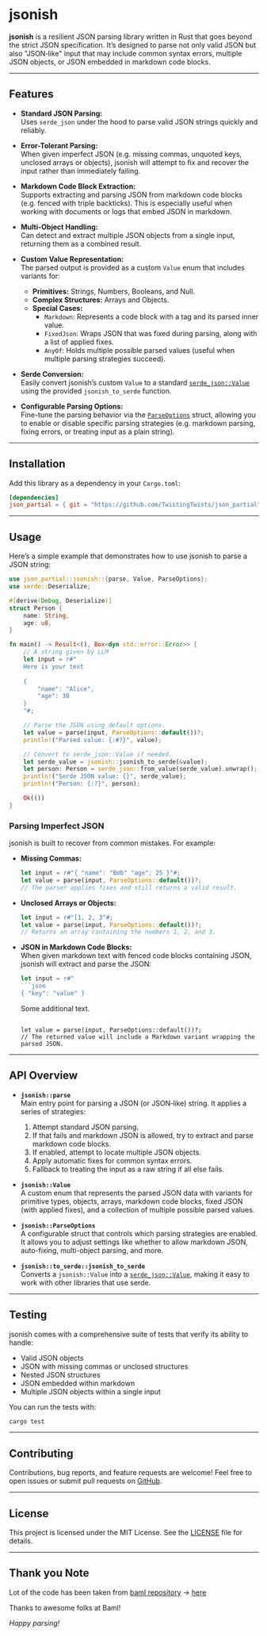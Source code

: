 # jsonish

**jsonish** is a resilient JSON parsing library written in Rust that goes beyond the strict JSON specification. It’s designed to parse not only valid JSON but also "JSON‐like" input that may include common syntax errors, multiple JSON objects, or JSON embedded in markdown code blocks.

---

## Features

- **Standard JSON Parsing:**  
  Uses `serde_json` under the hood to parse valid JSON strings quickly and reliably.

- **Error-Tolerant Parsing:**  
  When given imperfect JSON (e.g. missing commas, unquoted keys, unclosed arrays or objects), jsonish will attempt to fix and recover the input rather than immediately failing.

- **Markdown Code Block Extraction:**  
  Supports extracting and parsing JSON from markdown code blocks (e.g. fenced with triple backticks). This is especially useful when working with documents or logs that embed JSON in markdown.

- **Multi-Object Handling:**  
  Can detect and extract multiple JSON objects from a single input, returning them as a combined result.

- **Custom Value Representation:**  
  The parsed output is provided as a custom `Value` enum that includes variants for:
  - **Primitives:** Strings, Numbers, Booleans, and Null.
  - **Complex Structures:** Arrays and Objects.
  - **Special Cases:**  
    - `Markdown`: Represents a code block with a tag and its parsed inner value.
    - `FixedJson`: Wraps JSON that was fixed during parsing, along with a list of applied fixes.
    - `AnyOf`: Holds multiple possible parsed values (useful when multiple parsing strategies succeed).

- **Serde Conversion:**  
  Easily convert jsonish’s custom `Value` to a standard [`serde_json::Value`](https://docs.serde.rs/serde_json/) using the provided `jsonish_to_serde` function.

- **Configurable Parsing Options:**  
  Fine-tune the parsing behavior via the [`ParseOptions`](./jsonish/parser/mod.rs) struct, allowing you to enable or disable specific parsing strategies (e.g. markdown parsing, fixing errors, or treating input as a plain string).

---

## Installation

Add this library as a dependency in your `Cargo.toml`:

```toml
[dependencies]
json_partial = { git = "https://github.com/TwistingTwists/json_partial" }
```

---

## Usage

Here’s a simple example that demonstrates how to use jsonish to parse a JSON string:

```rust
use json_partial::jsonish::{parse, Value, ParseOptions};
use serde::Deserialize;

#[derive(Debug, Deserialize)]
struct Person {
    name: String,
    age: u8,
}

fn main() -> Result<(), Box<dyn std::error::Error>> {
    // A string given by LLM
    let input = r#"
    Here is your text 
    
    {
        "name": "Alice",
        "age": 30
    }
    "#;

    // Parse the JSON using default options.
    let value = parse(input, ParseOptions::default())?;
    println!("Parsed value: {:#?}", value);

    // Convert to serde_json::Value if needed.
    let serde_value = jsonish::jsonish_to_serde(&value);
    let person: Person = serde_json::from_value(serde_value).unwrap();
    println!("Serde JSON value: {}", serde_value);
    println!("Person: {:?}", person);

    Ok(())
}
```

### Parsing Imperfect JSON

jsonish is built to recover from common mistakes. For example:

- **Missing Commas:**  
  ```rust
  let input = r#"{ "name": "Bob" "age": 25 }"#;
  let value = parse(input, ParseOptions::default())?;
  // The parser applies fixes and still returns a valid result.
  ```

- **Unclosed Arrays or Objects:**  
  ```rust
  let input = r#"[1, 2, 3"#;
  let value = parse(input, ParseOptions::default())?;
  // Returns an array containing the numbers 1, 2, and 3.
  ```

- **JSON in Markdown Code Blocks:**  
  When given markdown text with fenced code blocks containing JSON, jsonish will extract and parse the JSON:

  ```rust
  let input = r#"
  ```json
  { "key": "value" }
  ```
  Some additional text.
  ```"#;

  let value = parse(input, ParseOptions::default())?;
  // The returned value will include a Markdown variant wrapping the parsed JSON.
  ```

---

## API Overview

- **`jsonish::parse`**  
  Main entry point for parsing a JSON (or JSON‐like) string. It applies a series of strategies:
  1. Attempt standard JSON parsing.
  2. If that fails and markdown JSON is allowed, try to extract and parse markdown code blocks.
  3. If enabled, attempt to locate multiple JSON objects.
  4. Apply automatic fixes for common syntax errors.
  5. Fallback to treating the input as a raw string if all else fails.

- **`jsonish::Value`**  
  A custom enum that represents the parsed JSON data with variants for primitive types, objects, arrays, markdown code blocks, fixed JSON (with applied fixes), and a collection of multiple possible parsed values.

- **`jsonish::ParseOptions`**  
  A configurable struct that controls which parsing strategies are enabled. It allows you to adjust settings like whether to allow markdown JSON, auto-fixing, multi-object parsing, and more.

- **`jsonish::to_serde::jsonish_to_serde`**  
  Converts a `jsonish::Value` into a [`serde_json::Value`](https://docs.serde.rs/serde_json/), making it easy to work with other libraries that use serde.

---

## Testing

jsonish comes with a comprehensive suite of tests that verify its ability to handle:

- Valid JSON objects
- JSON with missing commas or unclosed structures
- Nested JSON structures
- JSON embedded within markdown
- Multiple JSON objects within a single input

You can run the tests with:

```bash
cargo test
```

---

## Contributing

Contributions, bug reports, and feature requests are welcome! Feel free to open issues or submit pull requests on [GitHub](https://github.com/yourusername/jsonish).

---

## License

This project is licensed under the MIT License. See the [LICENSE](LICENSE) file for details.

---

## Thank you Note 

Lot of the code has been taken from [baml repository](https://github.com/BoundaryML/baml) -> [here](https://github.com/BoundaryML/baml/tree/03735feb5b9e70ad6a872e1c5d0837eea43034df/engine/baml-lib/jsonish/src/jsonish)

Thanks to awesome folks at Baml! 

*Happy parsing!*
